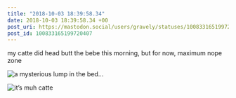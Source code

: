 ```yaml
---
title: "2018-10-03 18:39:58.34"
date: 2018-10-03 18:39:58.34 +00
post_uri: https://mastodon.social/users/gravely/statuses/100833165199720407
post_id: 100833165199720407
---
```

my catte did head butt the bebe this morning, but for now, maximum nope zone


![a mysterious lump in the bed...](/images/6834888.jpeg)

![it’s muh catte](/images/6834889.jpeg)

